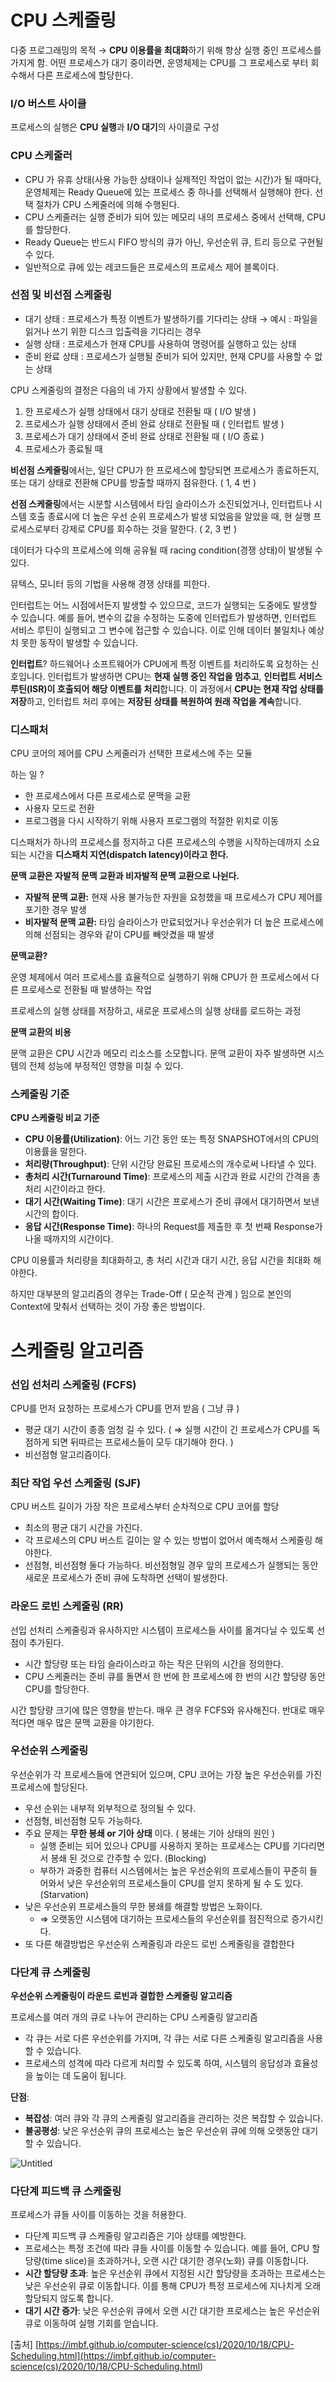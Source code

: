 # CPU 스케줄링

다중 프로그래밍의 목적 → **CPU 이용률을 최대화**하기 위해 항상 실행 중인 프로세스를 가지게 함. 어떤 프로세스가 대기 중이라면, 운영체제는 CPU를 그 프로세스로 부터 회수해서 다른 프로세스에 할당한다.

### I/O 버스트 사이클

프로세스의 실행은 **CPU 실행**과 **I/O 대기**의 사이클로 구성

### CPU 스케줄러

- CPU 가 유휴 상태(사용 가능한 상태이나 실제적인 작업이 없는 시간)가 될 때마다, 운영체제는 Ready Queue에 있는 프로세스 중 하나를 선택해서 실행해야 한다. 선택 절차가 CPU 스케줄러에 의해 수행된다.
- CPU 스케줄러는 실행 준비가 되어 있는 메모리 내의 프로세스 중에서 선택해, CPU를 할당한다.
- Ready Queue는 반드시 FIFO 방식의 큐가 아닌, 우선순위 큐, 트리 등으로 구현될 수 있다.
- 일반적으로 큐에 있는 레코드들은 프로세스의 프로세스 제어 블록이다.

### 선점 및 비선점 스케줄링

- 대기 상태 : 프로세스가 특정 이벤트가 발생하기를 기다리는 상태 → 예시 : 파일을 읽거나 쓰기 위한 디스크 입출력을 기다리는 경우
- 실행 상태 : 프로세스가 현재 CPU를 사용하여 명령어를 실행하고 있는 상태
- 준비 완료 상태 : 프로세스가 실행될 준비가 되어 있지만, 현재 CPU를 사용할 수 없는 상태

CPU 스케줄링의 결정은 다음의 네 가지 상황에서 발생할 수 있다.

1. 한 프로세스가 실행 상태에서 대기 상태로 전환될 때 ( I/O 발생 )
2. 프로세스가 실행 상태에서 준비 완료 상태로 전환될 때 ( 인터럽트 발생 )
3. 프로세스가 대기 상태에서 준비 완료 상태로 전환될 때 ( I/O 종료 )
4. 프로세스가 종료될 때

**비선점 스케줄링**에서는, 일단 CPU가 한 프로세스에 할당되면 프로세스가 종료하든지, 또는 대기 상태로 전환해 CPU를 방출할 때까지 점유한다. ( 1, 4 번 )

**선점 스케줄링**에서는 시분할 시스템에서 타임 슬라이스가 소진되었거나, 인터럽트나 시스템 호출 종료시에 더 높은 우선 순위 프로세스가 발생 되었음을 알았을 때, 현 실행 프로세스로부터 강제로 CPU를 회수하는 것을 말한다. ( 2, 3 번 )

데이터가 다수의 프로세스에 의해 공유될 때 racing condition(경쟁 상태)이 발생될 수 있다.

뮤텍스, 모니터 등의 기법을 사용해 경쟁 상태를 피한다.

인터럽트는 어느 시점에서든지 발생할 수 있으므로, 코드가 실행되는 도중에도 발생할 수 있습니다. 예를 들어, 변수의 값을 수정하는 도중에 인터럽트가 발생하면, 인터럽트 서비스 루틴이 실행되고 그 변수에 접근할 수 있습니다. 이로 인해 데이터 불일치나 예상치 못한 동작이 발생할 수 있습니다.

**인터럽트**? 하드웨어나 소프트웨어가 CPU에게 특정 이벤트를 처리하도록 요청하는 신호입니다. 인터럽트가 발생하면 CPU는 **현재 실행 중인 작업을 멈추고**, **인터럽트 서비스 루틴(ISR)이 호출되어 해당 이벤트를 처리**합니다. 이 과정에서 **CPU는 현재 작업 상태를 저장**하고, 인터럽트 처리 후에는 **저장된 상태를 복원하여 원래 작업을 계속**합니다.

### 디스패처

CPU 코어의 제어를 CPU 스케줄러가 선택한 프로세스에 주는 모듈

하는 일 ?

- 한 프로세스에서 다른 프로세스로 문맥을 교환
- 사용자 모드로 전환
- 프로그램을 다시 시작하기 위해 사용자 프로그램의 적절한 위치로 이동

디스패처가 하나의 프로세스를 정지하고 다른 프로세스의 수행을 시작하는데까지 소요되는 시간을 **디스패치 지연(dispatch latency)이라고 한다.**

**문맥 교환은 자발적 문맥 교환과 비자발적 문맥 교환으로 나뉜다.**

- **자발적 문맥 교환:** 현재 사용 불가능한 자원을 요청했을 때 프로세스가 CPU 제어를 포기한 경우 발생
- **비자발적 문맥 교환:** 타임 슬라이스가 만료되었거나 우선순위가 더 높은 프로세스에 의해 선점되는 경우와 같이 CPU를 빼앗겼을 때 발생

**문맥교환?**

운영 체제에서 여러 프로세스를 효율적으로 실행하기 위해 CPU가 한 프로세스에서 다른 프로세스로 전환될 때 발생하는 작업

프로세스의 실행 상태를 저장하고, 새로운 프로세스의 실행 상태를 로드하는 과정

**문맥 교환의 비용**

문맥 교환은 CPU 시간과 메모리 리소스를 소모합니다. 문맥 교환이 자주 발생하면 시스템의 전체 성능에 부정적인 영향을 미칠 수 있다.

### 스케줄링 기준

**CPU 스케줄링 비교 기준**

- **CPU 이용률(Utilization)**: 어느 기간 동안 또는 특정 SNAPSHOT에서의 CPU의 이용률을 말한다.
- **처리량(Throughput)**: 단위 시간당 완료된 프로세스의 개수로써 나타낼 수 있다.
- **총처리 시간(Turnaround Time)**: 프로세스의 제출 시간과 완료 시간의 간격을 총처리 시간이라고 한다.
- **대기 시간(Waiting Time)**: 대기 시간은 프로세스가 준비 큐에서 대기하면서 보낸 시간의 합이다.
- **응답 시간(Response Time)**: 하나의 Request를 제출한 후 첫 번째 Response가 나올 때까지의 시간이다.

CPU 이용률과 처리량을 최대화하고, 총 처리 시간과 대기 시간, 응답 시간을 최대화 해야한다.

하지만 대부분의 알고리즘의 경우는 Trade-Off ( 모순적 관계 ) 임으로 본인의 Context에 맞춰서 선택하는 것이 가장 좋은 방법이다.

# 스케줄링 알고리즘

### 선입 선처리 스케줄링 (FCFS)

CPU를 먼저 요청하는 프로세스가 CPU를 먼저 받음 ( 그냥 큐 )

- 평균 대기 시간이 종종 엄청 길 수 있다. ( ⇒ 실행 시간이 긴 프로세스가 CPU를 독점하게 되면 뒤따르는 프로세스들이 모두 대기해야 한다. )
- 비선점형 알고리즘이다.

### 최단 작업 우선 스케줄링 (SJF)

CPU 버스트 길이가 가장 작은 프로세스부터 순차적으로 CPU 코어를 할당

- 최소의 평균 대기 시간을 가진다.
- 각 프로세스의 CPU 버스트 길이는 알 수 있는 방법이 없어서 예측해서 스케줄링 해야한다.
- 선점형, 비선점형 둘다 가능하다. 비선점형일 경우 앞의 프로세스가 실행되는 동안 새로운 프로세스가 준비 큐에 도착하면 선택이 발생한다.

### 라운드 로빈 스케줄링 (RR)

선입 선처리 스케줄링과 유사하지만 시스템이 프로세스들 사이를 옮겨다닐 수 있도록 선점이 추가된다.

- 시간 할당량 또는 타임 슬라이스라고 하는 작은 단위의 시간을 정의한다.
- CPU 스케줄러는 준비 큐를 돌면서 한 번에 한 프로세스에 한 번의 시간 할당량 동안 CPU를 할당한다.

시간 할당량 크기에 많은 영향을 받는다. 매우 큰 경우 FCFS와 유사해진다. 반대로 매우 적다면 매우 많은 문맥 교환을 야기한다.

### 우선순위 스케줄링

우선순위가 각 프로세스들에 연관되어 있으며, CPU 코어는 가장 높은 우선순위를 가진 프로세스에 할당된다.

- 우선 순위는 내부적 외부적으로 정의될 수 있다.
- 선점형, 비선점형 모두 가능하다.
- 주요 문제는 **무한 봉쇄 or 기아 상태** 이다. ( 봉쇄는 기아 상태의 원인 )
  - 실행 준비는 되어 있으나 CPU를 사용하지 못하는 프로세스는 CPU를 기다리면서 봉쇄 된 것으로 간주할 수 있다. (Blocking)
  - 부하가 과중한 컴퓨터 시스템에서는 높은 우선순위의 프로세스들이 꾸준히 들어와서 낮은 우선순위의 프로세스들이 CPU를 얻지 못하게 될 수 도 있다. (Starvation)
- 낮은 우선순위 프로세스들의 무한 봉쇄를 해결할 방법은 노화이다.
  - ⇒ 오랫동안 시스템에 대기하는 프로세스들의 우선순위를 점진적으로 증가시킨다.
- 또 다른 해결방법은 우선순위 스케줄링과 라운드 로빈 스케줄링을 결합한다

### 다단계 큐 스케줄링

**우선순위 스케줄링이 라운드 로빈과 결합한 스케줄링 알고리즘**

프로세스를 여러 개의 큐로 나누어 관리하는 CPU 스케줄링 알고리즘

- 각 큐는 서로 다른 우선순위를 가지며, 각 큐는 서로 다른 스케줄링 알고리즘을 사용할 수 있습니다.
- 프로세스의 성격에 따라 다르게 처리할 수 있도록 하여, 시스템의 응답성과 효율성을 높이는 데 도움이 됩니다.

**단점**:

- **복잡성**: 여러 큐와 각 큐의 스케줄링 알고리즘을 관리하는 것은 복잡할 수 있습니다.
- **불공평성**: 낮은 우선순위 큐의 프로세스는 높은 우선순위 큐에 의해 오랫동안 대기할 수 있습니다.

![Untitled](https://prod-files-secure.s3.us-west-2.amazonaws.com/e3e78d12-2dc1-4f0e-b156-d02e7bb67166/f2badfa4-71de-497f-881b-f0ed8686a02f/Untitled.png)

### 다단계 피드백 큐 스케줄링

프로세스가 큐들 사이를 이동하는 것을 허용한다.

- 다단계 피드백 큐 스케줄링 알고리즘은 기아 상태를 예방한다.
- 프로세스는 특정 조건에 따라 큐들 사이를 이동할 수 있습니다. 예를 들어, CPU 할당량(time slice)을 초과하거나, 오랜 시간 대기한 경우(노화) 큐를 이동합니다.
- **시간 할당량 초과**: 높은 우선순위 큐에서 지정된 시간 할당량을 초과하는 프로세스는 낮은 우선순위 큐로 이동합니다. 이를 통해 CPU가 특정 프로세스에 지나치게 오래 할당되지 않도록 합니다.
- **대기 시간 증가**: 낮은 우선순위 큐에서 오랜 시간 대기한 프로세스는 높은 우선순위 큐로 이동하여 실행 기회를 얻습니다.

[출처] [https://imbf.github.io/computer-science(cs)/2020/10/18/CPU-Scheduling.html](<https://imbf.github.io/computer-science(cs)/2020/10/18/CPU-Scheduling.html>)
